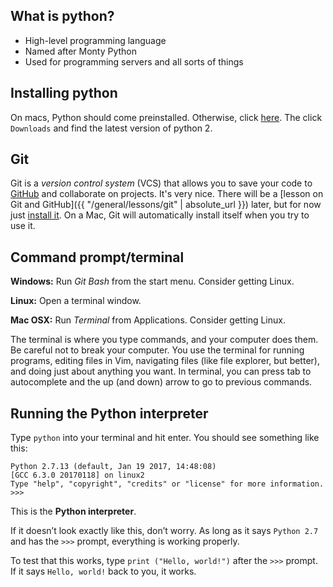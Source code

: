 ## What is python?
 * High-level programming language
 * Named after Monty Python
 * Used for programming servers and all sorts of things

## Installing python
On macs, Python should come preinstalled. Otherwise, click [here](https://www.python.org/). The click `Downloads` and find the latest version of python 2.

## Git
Git is a *version control system* (VCS) that allows you to save your code to [GitHub](https://github.com/) and collaborate on projects. It's very nice. There will be a [lesson on Git and GitHub]({{ "/general/lessons/git" | absolute_url }}) later, but for now just [install it](https://git-scm.com/downloads). On a Mac, Git will automatically install itself when you try to use it.

## Command prompt/terminal
**Windows:** Run *Git Bash* from the start menu. Consider getting Linux.

**Linux:** Open a terminal window.

**Mac OSX:** Run *Terminal* from Applications. Consider getting Linux.

The terminal is where you type commands, and your computer does them. Be careful not to break your computer. You use the terminal for running programs, editing files in Vim, navigating files (like file explorer, but better), and doing just about anything you want. In terminal, you can press tab to autocomplete and the up (and down) arrow to go to previous commands.

## Running the Python interpreter
Type `python` into your terminal and hit enter. You should see something like this:

    Python 2.7.13 (default, Jan 19 2017, 14:48:08)
    [GCC 6.3.0 20170118] on linux2
    Type "help", "copyright", "credits" or "license" for more information.
    >>>

This is the **Python interpreter**.

If it doesn’t look exactly like this, don’t worry. As long as it says `Python 2.7` and has the `>>>` prompt, everything is working properly.

To test that this works, type `print ("Hello, world!")` after the `>>>` prompt. If it says `Hello, world!` back to you, it works.
